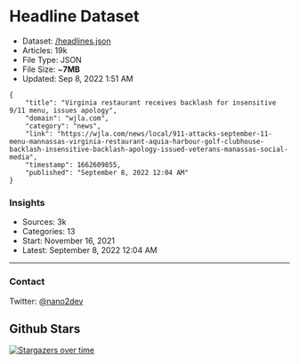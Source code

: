 # Headline Dataset

- Dataset: [/headlines.json](https://raw.githubusercontent.com/fwd/news/master/headlines.json) 
- Articles: 19k
- File Type: JSON
- File Size: ~**7MB**
- Updated: Sep 8, 2022 1:51 AM

```
{
    "title": "Virginia restaurant receives backlash for insensitive 9/11 menu, issues apology",
    "domain": "wjla.com",
    "category": "news",
    "link": "https://wjla.com/news/local/911-attacks-september-11-menu-mannassas-virginia-restaurant-aquia-harbour-golf-clubhouse-backlash-insensitive-backlash-apology-issued-veterans-manassas-social-media",
    "timestamp": 1662609855,
    "published": "September 8, 2022 12:04 AM"
}
```

### Insights

- Sources: 3k
- Categories: 13
- Start: November 16, 2021
- Latest: September 8, 2022 12:04 AM

---

### Contact 

Twitter: [@nano2dev](https://twitter.com/nano2dev)

## Github Stars

[![Stargazers over time](https://starchart.cc/fwd/news.svg)](https://starchart.cc/fwd/news)
